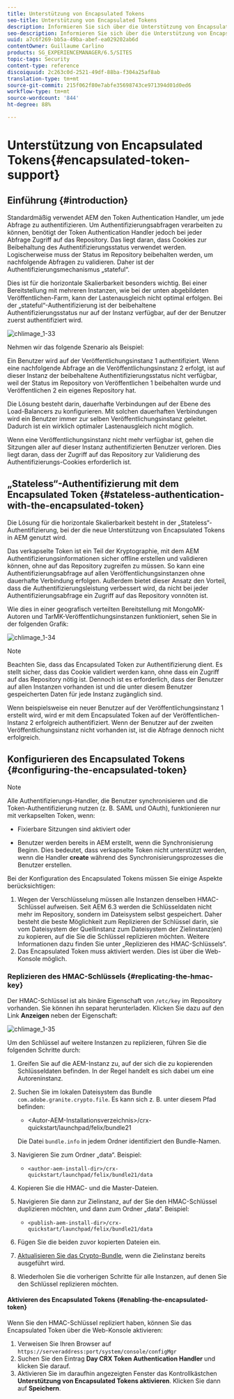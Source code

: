 ```yaml
---
title: Unterstützung von Encapsulated Tokens
seo-title: Unterstützung von Encapsulated Tokens
description: Informieren Sie sich über die Unterstützung von Encapsulated Tokens in AEM.
seo-description: Informieren Sie sich über die Unterstützung von Encapsulated Tokens in AEM.
uuid: a7c6f269-bb5a-49ba-abef-ea029202ab6d
contentOwner: Guillaume Carlino
products: SG_EXPERIENCEMANAGER/6.5/SITES
topic-tags: Security
content-type: reference
discoiquuid: 2c263c0d-2521-49df-88ba-f304a25af8ab
translation-type: tm+mt
source-git-commit: 215f062f80e7abfe35698743ce971394d01d0ed6
workflow-type: tm+mt
source-wordcount: '844'
ht-degree: 88%

---
```



# Unterstützung von Encapsulated Tokens{#encapsulated-token-support}

## Einführung {#introduction}

Standardmäßig verwendet AEM den Token Authentication Handler, um jede Abfrage zu authentifizieren. Um Authentifizierungsabfragen verarbeiten zu können, benötigt der Token Authentication Handler jedoch bei jeder Abfrage Zugriff auf das Repository. Das liegt daran, dass Cookies zur Beibehaltung des Authentifizierungsstatus verwendet werden. Logischerweise muss der Status im Repository beibehalten werden, um nachfolgende Abfragen zu validieren. Daher ist der Authentifizierungsmechanismus „stateful“.

Dies ist für die horizontale Skalierbarkeit besonders wichtig. Bei einer Bereitstellung mit mehreren Instanzen, wie bei der unten abgebildeten Veröffentlichen-Farm, kann der Lastenausgleich nicht optimal erfolgen. Bei der „stateful“-Authentifizierung ist der beibehaltene Authentifizierungsstatus nur auf der Instanz verfügbar, auf der der Benutzer zuerst authentifiziert wird.

![chlimage_1-33](assets/chlimage_1-33a.png)

Nehmen wir das folgende Szenario als Beispiel:

Ein Benutzer wird auf der Veröffentlichungsinstanz 1 authentifiziert. Wenn eine nachfolgende Abfrage an die Veröffentlichungsinstanz 2 erfolgt, ist auf dieser Instanz der beibehaltene Authentifizierungsstatus nicht verfügbar, weil der Status im Repository von Veröffentlichen 1 beibehalten wurde und Veröffentlichen 2 ein eigenes Repository hat.

Die Lösung besteht darin, dauerhafte Verbindungen auf der Ebene des Load-Balancers zu konfigurieren. Mit solchen dauerhaften Verbindungen wird ein Benutzer immer zur selben Veröffentlichungsinstanz geleitet. Dadurch ist ein wirklich optimaler Lastenausgleich nicht möglich.

Wenn eine Veröffentlichungsinstanz nicht mehr verfügbar ist, gehen die Sitzungen aller auf dieser Instanz authentifizierten Benutzer verloren. Dies liegt daran, dass der Zugriff auf das Repository zur Validierung des Authentifizierungs-Cookies erforderlich ist.

## „Stateless“-Authentifizierung mit dem Encapsulated Token {#stateless-authentication-with-the-encapsulated-token}

Die Lösung für die horizontale Skalierbarkeit besteht in der „Stateless“-Authentifizierung, bei der die neue Unterstützung von Encapsulated Tokens in AEM genutzt wird.

Das verkapselte Token ist ein Teil der Kryptographie, mit dem AEM Authentifizierungsinformationen sicher offline erstellen und validieren können, ohne auf das Repository zugreifen zu müssen. So kann eine Authentifizierungsabfrage auf allen Veröffentlichungsinstanzen ohne dauerhafte Verbindung erfolgen. Außerdem bietet dieser Ansatz den Vorteil, dass die Authentifizierungsleistung verbessert wird, da nicht bei jeder Authentifizierungsabfrage ein Zugriff auf das Repository vonnöten ist.

Wie dies in einer geografisch verteilten Bereitstellung mit MongoMK-Autoren und TarMK-Veröffentlichungsinstanzen funktioniert, sehen Sie in der folgenden Grafik:

![chlimage_1-34](assets/chlimage_1-34a.png)

>[!NOTE]
>
>Beachten Sie, dass das Encapsulated Token zur Authentifizierung dient. Es stellt sicher, dass das Cookie validiert werden kann, ohne dass ein Zugriff auf das Repository nötig ist. Dennoch ist es erforderlich, dass der Benutzer auf allen Instanzen vorhanden ist und die unter diesem Benutzer gespeicherten Daten für jede Instanz zugänglich sind.
>
>Wenn beispielsweise ein neuer Benutzer auf der Veröffentlichungsinstanz 1 erstellt wird, wird er mit dem Encapsulated Token auf der Veröffentlichen-Instanz 2 erfolgreich authentifiziert. Wenn der Benutzer auf der zweiten Veröffentlichungsinstanz nicht vorhanden ist, ist die Abfrage dennoch nicht erfolgreich.


## Konfigurieren des Encapsulated Tokens  {#configuring-the-encapsulated-token}

>[!NOTE]
>Alle Authentifizierungs-Handler, die Benutzer synchronisieren und die Token-Authentifizierung nutzen (z. B. SAML und OAuth), funktionieren nur mit verkapselten Token, wenn:
>
>* Fixierbare Sitzungen sind aktiviert oder
   >
   >
* Benutzer werden bereits in AEM erstellt, wenn die Synchronisierung Beginn. Dies bedeutet, dass verkapselte Token nicht unterstützt werden, wenn die Handler **create** während des Synchronisierungsprozesses die Benutzer erstellen.


Bei der Konfiguration des Encapsulated Tokens müssen Sie einige Aspekte berücksichtigen:

1. Wegen der Verschlüsselung müssen alle Instanzen denselben HMAC-Schlüssel aufweisen. Seit AEM 6.3 werden die Schlüsseldaten nicht mehr im Repository, sondern im Dateisystem selbst gespeichert. Daher besteht die beste Möglichkeit zum Replizieren der Schlüssel darin, sie vom Dateisystem der Quellinstanz zum Dateisystem der Zielinstanz(en) zu kopieren, auf die Sie die Schlüssel replizieren möchten. Weitere Informationen dazu finden Sie unter „Replizieren des HMAC-Schlüssels“.
1. Das Encapsulated Token muss aktiviert werden. Dies ist über die Web-Konsole möglich.

### Replizieren des HMAC-Schlüssels  {#replicating-the-hmac-key}

Der HMAC-Schlüssel ist als binäre Eigenschaft von `/etc/key` im Repository vorhanden. Sie können ihn separat herunterladen. Klicken Sie dazu auf den Link **Anzeigen** neben der Eigenschaft:

![chlimage_1-35](assets/chlimage_1-35a.png)

Um den Schlüssel auf weitere Instanzen zu replizieren, führen Sie die folgenden Schritte durch:

1. Greifen Sie auf die AEM-Instanz zu, auf der sich die zu kopierenden Schlüsseldaten befinden. In der Regel handelt es sich dabei um eine Autoreninstanz.
1. Suchen Sie im lokalen Dateisystem das Bundle `com.adobe.granite.crypto.file`. Es kann sich z. B. unter diesem Pfad befinden:

   * &lt;Autor-AEM-Installationsverzeichnis>/crx-quickstart/launchpad/felix/bundle21

   Die Datei `bundle.info` in jedem Ordner identifiziert den Bundle-Namen.

1. Navigieren Sie zum Ordner „data“. Beispiel:

   * `<author-aem-install-dir>/crx-quickstart/launchpad/felix/bundle21/data`

1. Kopieren Sie die HMAC- und die Master-Dateien.
1. Navigieren Sie dann zur Zielinstanz, auf der Sie den HMAC-Schlüssel duplizieren möchten, und dann zum Ordner „data“. Beispiel:

   * `<publish-aem-install-dir>/crx-quickstart/launchpad/felix/bundle21/data`

1. Fügen Sie die beiden zuvor kopierten Dateien ein.
1. [Aktualisieren Sie das Crypto-Bundle](/help/communities/deploy-communities.md#refresh-the-granite-crypto-bundle), wenn die Zielinstanz bereits ausgeführt wird.

1. Wiederholen Sie die vorherigen Schritte für alle Instanzen, auf denen Sie den Schlüssel replizieren möchten.

#### Aktivieren des Encapsulated Tokens {#enabling-the-encapsulated-token}

Wenn Sie den HMAC-Schlüssel repliziert haben, können Sie das Encapsulated Token über die Web-Konsole aktivieren:

1. Verweisen Sie Ihren Browser auf `https://serveraddress:port/system/console/configMgr`
1. Suchen Sie den Eintrag **Day CRX Token Authentication Handler** und klicken Sie darauf.
1. Aktivieren Sie im daraufhin angezeigten Fenster das Kontrollkästchen **Unterstützung von Encapsulated Tokens aktivieren**. Klicken Sie dann auf **Speichern**.

